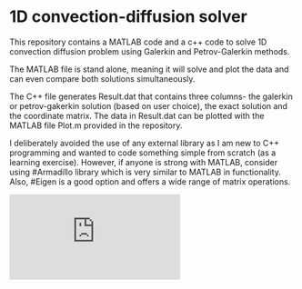 # 1D convection-diffusion solver

This repository contains a MATLAB code and a c++ code to solve 1D convection diffusion problem using Galerkin and Petrov-Galerkin methods.

The MATLAB file is stand alone, meaning it will solve and plot the data and can even compare both solutions simultaneously.

The C++ file generates Result.dat that contains three columns- the galerkin or petrov-gakerkin solution (based on user choice), the exact solution and the coordinate matrix. The data in Result.dat can be plotted with the MATLAB file Plot.m provided in the 
repository.

I deliberately avoided the use of any external library as I am new to C++ programming and wanted to code something simple from scratch (as a learning exercise). However, if anyone is strong with MATLAB, consider using #Armadillo library which is very similar to MATLAB in functionality. Also, #Eigen is a good option and offers a wide range of matrix operations.

![](https://latex.codecogs.com/svg.latex?%5Cbegin%7Bequation%7D%20u%20%5Capprox%20%5C%7E%7Bu%7D%20%3D%20%5Csum_%7Bi%3D1%7D%5E%7Bn%7D%20N_%7Bi%7Du_i%20%5Cend%7Bequation%7D)
